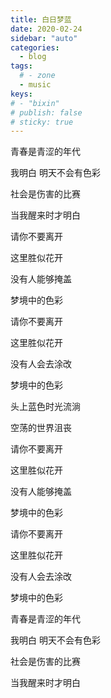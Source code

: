 ```yaml
---
title: 白日梦蓝
date: 2020-02-24
sidebar: "auto"
categories:
  - blog
tags:
  # - zone
  - music
keys:
# - "bixin"
# publish: false
# sticky: true
---
```


青春是青涩的年代

我明白 明天不会有色彩

社会是伤害的比赛

当我醒来时才明白

请你不要离开

这里胜似花开

没有人能够掩盖

梦境中的色彩

请你不要离开

这里胜似花开

没有人会去涂改

梦境中的色彩

头上蓝色时光流淌

空荡的世界沮丧

请你不要离开

这里胜似花开

没有人能够掩盖

梦境中的色彩

请你不要离开

这里胜似花开

没有人会去涂改

梦境中的色彩

青春是青涩的年代

我明白 明天不会有色彩

社会是伤害的比赛

当我醒来时才明白

<audio autoplay="autoplay" loop id="video" controls="" preload="none" style="display: none" >
  <source id="mp3" src="https://bixin.fun/resources/audio/白日梦蓝.mp3">
</audio>

<br/>
<Valine></Valine>